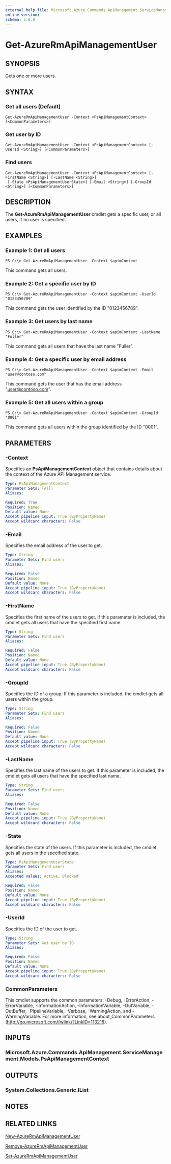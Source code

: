 ```yaml
---
external help file: Microsoft.Azure.Commands.ApiManagement.ServiceManagement.dll-Help.xml
online version:
schema: 2.0.0
---
```


# Get-AzureRmApiManagementUser

## SYNOPSIS
Gets one or more users.

## SYNTAX

### Get all users (Default)
```
Get-AzureRmApiManagementUser -Context <PsApiManagementContext> [<CommonParameters>]
```

### Get user by ID
```
Get-AzureRmApiManagementUser -Context <PsApiManagementContext> [-UserId <String>] [<CommonParameters>]
```

### Find users
```
Get-AzureRmApiManagementUser -Context <PsApiManagementContext> [-FirstName <String>] [-LastName <String>]
 [-State <PsApiManagementUserState>] [-Email <String>] [-GroupId <String>] [<CommonParameters>]
```

## DESCRIPTION
The **Get-AzureRmApiManagementUser** cmdlet gets a specific user, or all users, if no user is specified.

## EXAMPLES

### Example 1: Get all users
```
PS C:\> Get-AzureRmApiManagementUser -Context $apimContext
```

This command gets all users.

### Example 2: Get a specific user by ID
```
PS C:\> Get-AzureRmApiManagementUser -Context $apimContext -UserId "0123456789"
```

This command gets the user identified by the ID "0123456789".

### Example 3: Get users by last name
```
PS C:\> Get-AzureRmApiManagementUser -Context $apimContext -LastName "Fuller"
```

This command gets all users that have the last name "Fuller".

### Example 4: Get a specific user by email address
```
PS C:\> Get-AzureRmApiManagementUser -Context $apimContext -Email "user@contoso.com"
```

This command gets the user that has the email address "user@contoso.com".

### Example 5: Get all users within a group
```
PS C:\> Get-AzureRmApiManagementUser -Context $apimContext -GroupId "0001"
```

This command gets all users within the group identified by the ID "0001".

## PARAMETERS

### -Context
Specifies an **PsApiManagementContext** object that contains details about the context of the Azure API Management service.

```yaml
Type: PsApiManagementContext
Parameter Sets: (All)
Aliases:

Required: True
Position: Named
Default value: None
Accept pipeline input: True (ByPropertyName)
Accept wildcard characters: False
```

### -Email
Specifies the email address of the user to get.

```yaml
Type: String
Parameter Sets: Find users
Aliases:

Required: False
Position: Named
Default value: None
Accept pipeline input: True (ByPropertyName)
Accept wildcard characters: False
```

### -FirstName
Specifies the first name of the users to get.
If this parameter is included, the cmdlet gets all users that have the specified first name.

```yaml
Type: String
Parameter Sets: Find users
Aliases:

Required: False
Position: Named
Default value: None
Accept pipeline input: True (ByPropertyName)
Accept wildcard characters: False
```

### -GroupId
Specifies the ID of a group.
If this parameter is included, the cmdlet gets all users within the group.

```yaml
Type: String
Parameter Sets: Find users
Aliases:

Required: False
Position: Named
Default value: None
Accept pipeline input: True (ByPropertyName)
Accept wildcard characters: False
```

### -LastName
Specifies the last name of the users to get.
If this parameter is included, the cmdlet gets all users that have the specified last name.

```yaml
Type: String
Parameter Sets: Find users
Aliases:

Required: False
Position: Named
Default value: None
Accept pipeline input: True (ByPropertyName)
Accept wildcard characters: False
```

### -State
Specifies the state of the users.
If this parameter is included, the cmdlet gets all users in the specified state.

```yaml
Type: PsApiManagementUserState
Parameter Sets: Find users
Aliases:
Accepted values: Active, Blocked

Required: False
Position: Named
Default value: None
Accept pipeline input: True (ByPropertyName)
Accept wildcard characters: False
```

### -UserId
Specifies the ID of the user to get.

```yaml
Type: String
Parameter Sets: Get user by ID
Aliases:

Required: False
Position: Named
Default value: None
Accept pipeline input: True (ByPropertyName)
Accept wildcard characters: False
```

### CommonParameters
This cmdlet supports the common parameters: -Debug, -ErrorAction, -ErrorVariable, -InformationAction, -InformationVariable, -OutVariable, -OutBuffer, -PipelineVariable, -Verbose, -WarningAction, and -WarningVariable. For more information, see about_CommonParameters (http://go.microsoft.com/fwlink/?LinkID=113216).

## INPUTS

### Microsoft.Azure.Commands.ApiManagement.ServiceManagement.Models.PsApiManagementContext

## OUTPUTS

### System.Collections.Generic.IList

## NOTES

## RELATED LINKS

[New-AzureRmApiManagementUser](./New-AzureRmApiManagementUser.md)

[Remove-AzureRmApiManagementUser](./Remove-AzureRmApiManagementUser.md)

[Set-AzureRmApiManagementUser](./Set-AzureRmApiManagementUser.md)
